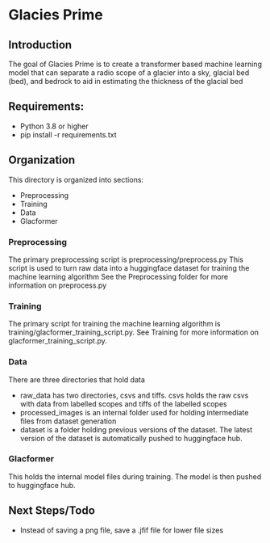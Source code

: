 # Glacies Prime

## Introduction
The goal of Glacies Prime is to create a transformer based machine learning model that can separate a radio scope of a glacier into a sky, glacial bed (bed), and bedrock to aid in estimating the thickness of the glacial bed

## Requirements:
 - Python 3.8 or higher
 - pip install -r requirements.txt

## Organization
This directory is organized into  sections:
 - Preprocessing
 - Training
 - Data
 - Glacformer

### Preprocessing
The primary preprocessing script is preprocessing/preprocess.py
This script is used to turn raw data into a huggingface dataset for training the machine learning algorithm
See the Preprocessing folder for more information on preprocess.py

### Training
The primary script for training the machine learning algorithm is training/glacformer_training_script.py. See Training for more information on glacformer_training_script.py.

### Data
There are three directories that hold data
 - raw_data has two directories, csvs and tiffs. csvs holds the raw csvs with data from labelled scopes and tiffs of the labelled scopes
 - processed_images is an internal folder used for holding intermediate files from dataset generation
 - dataset is a folder holding previous versions of the dataset. The latest version of the dataset is automatically pushed to huggingface hub.

### Glacformer
This holds the internal model files during training. The model is then pushed to huggingface hub.


## Next Steps/Todo
 - Instead of saving a png file, save a .jfif file for lower file sizes